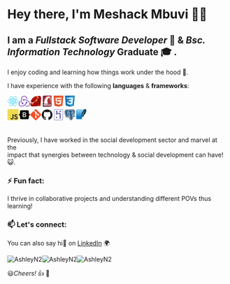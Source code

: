 <!-- - 👋 Hi, I’m @MbuviDev
- 👀 I’m interested in programming and learning new languages
- 🌱 I’m currently learning Ruby on Rails
- 💞️ I’m looking to collaborate on projects
- 📫 How to reach me mbuvi.meshack99@gmail.com
 -->
<!---
MbuviDev/MbuviDev is a ✨ special ✨ repository because its `README.md` (this file) appears on your GitHub profile.
You can click the Preview link to take a look at your changes.
--->

<!-- 
<div id="header" align="center">
  <img src="https://media.giphy.com/media/M9gbBd9nbDrOTu1Mqx/giphy.gif" width="100"/>
 
</div>


<div id="badges" align="center">
  <a href="https://www.linkedin.com/in/mbuvi-meshack-480027228">
    <img src="https://img.shields.io/badge/LinkedIn-blue?style=for-the-badge&logo=linkedin&logoColor=white" alt="LinkedIn Badge"/>
  </a>
  <a href="your-youtube-URL">
    <img src="https://img.shields.io/badge/YouTube-red?style=for-the-badge&logo=youtube&logoColor=white" alt="Youtube Badge"/>
  </a>
  <a href="your-twitter-URL">
    <img src="https://img.shields.io/badge/Twitter-blue?style=for-the-badge&logo=twitter&logoColor=white" alt="Twitter Badge"/>
  </a>

</div>

<div align="center"> 
  <img src="https://komarev.com/ghpvc/?username=https://github.com/MbuviDev&style=flat-square&color=blue" alt=""/>
 <h1>
  hey there
  <img src="https://media.giphy.com/media/hvRJCLFzcasrR4ia7z/giphy.gif" width="30px"/>
</h1>
 </div>
 
 <div align="center">
  <img src="https://media.giphy.com/media/dWesBcTLavkZuG35MI/giphy.gif" width="600" height="300"/>
</div>
 -->

<!-- ---

### :man_technologist: About Me : I am a Full Stack Developer <img src="https://media.giphy.com/media/WUlplcMpOCEmTGBtBW/giphy.gif" width="30"> from Kenya.


- :telescope: I’m working as a Software Engineer and contributing to frontend and backend for building web applications.

- :seedling: Exploring Technical Content Writing.

- :zap: In my free time, I solve problems on GeeksforGeeks and read tech articles.

- :mailbox:How to reach me: [![Linkedin Badge](https://img.shields.io/badge/-kakbar-blue?style=flat&logo=Linkedin&logoColor=white)](https://www.linkedin.com/in/mbuvi-meshack-480027228)


---

### :hammer_and_wrench: Languages and Tools :

<div>
 
  <img src="https://github.com/devicons/devicon/blob/master/icons/react/react-original-wordmark.svg" title="React" alt="React" width="40" height="40"/>&nbsp;
  
  <img src="https://github.com/devicons/devicon/blob/master/icons/materialui/materialui-original.svg" title="Material UI" alt="Material UI" width="40" height="40"/>&nbsp;
 
  <img src="https://github.com/devicons/devicon/blob/master/icons/redux/redux-original.svg" title="Redux" alt="Redux " width="40" height="40"/>&nbsp;
  <img src="https://github.com/devicons/devicon/blob/master/icons/css3/css3-plain-wordmark.svg"  title="CSS3" alt="CSS" width="40" height="40"/>&nbsp;
  <img src="https://github.com/devicons/devicon/blob/master/icons/html5/html5-original.svg" title="HTML5" alt="HTML" width="40" height="40"/>&nbsp;
  <img src="https://github.com/devicons/devicon/blob/master/icons/javascript/javascript-original.svg" title="JavaScript" alt="JavaScript" width="40" height="40"/>&nbsp;
 
 
  <img src="https://github.com/devicons/devicon/blob/master/icons/mysql/mysql-original-wordmark.svg" title="MySQL"  alt="MySQL" width="40" height="40"/>&nbsp;
  <img src="https://github.com/devicons/devicon/blob/master/icons/nodejs/nodejs-original-wordmark.svg" title="NodeJS" alt="NodeJS" width="40" height="40"/>&nbsp;
  <img src="https://github.com/devicons/devicon/blob/master/icons/amazonwebservices/amazonwebservices-plain-wordmark.svg" title="AWS" alt="AWS" width="40" height="40"/>&nbsp;
</div>

---

### :fire: My Stats :

[![GitHub Streak](http://github-readme-streak-stats.herokuapp.com?user=https://github.com/MbuviDev&theme=dark&background=000000)](https://git.io/streak-stats)

[![Top Langs](https://github-readme-stats.vercel.app/api/top-langs/?username=https://github.com/MbuviDev&layout=compact&theme=vision-friendly-dark)](https://github.com/anuraghazra/github-readme-stats)
 -->
 
 
 
 
 
 
 
 
 # Hey there, I'm Meshack Mbuvi 👨‍💻 

## I am a  _**Fullstack Software Developer**_ :blossom: &  _**Bsc. Information Technology**_  Graduate :mortar_board: .<br/>
<!-- [My Portfolio Website](https://ashley-n-njoroge.vercel.app/)<br/> -->

I enjoy coding and learning how things work under the hood :wrench:.<br/>

I have experience with the following **languages** & **frameworks**: <br/>

<img align="left" alt="React" width="26px" src="https://raw.githubusercontent.com/devicons/devicon/master/icons/react/react-original.svg" />

<img align="left" alt="Redux" width="26px" src="https://raw.githubusercontent.com/devicons/devicon/master/icons/redux/redux-original.svg" />

<img align="left" alt="Ruby" width="26px" src="https://raw.githubusercontent.com/devicons/devicon/master/icons/ruby/ruby-original.svg" />

<img align="left" alt="Rails" width="26px" src="https://raw.githubusercontent.com/devicons/devicon/master/icons/rails/rails-original-wordmark.svg" />

<img align="left" alt="HTML" width="26px" src="https://raw.githubusercontent.com/devicons/devicon/master/icons/html5/html5-original.svg" />

<img align="left" alt="CSS" width="26px" src="https://raw.githubusercontent.com/devicons/devicon/master/icons/css3/css3-original.svg" /> <br />

<img align="left" alt="JavaScript" width="26px" src="https://raw.githubusercontent.com/devicons/devicon/master/icons/javascript/javascript-original.svg" />

<img align="left" alt="Bootstrap" width="26px" src="https://raw.githubusercontent.com/devicons/devicon/master/icons/bootstrap/bootstrap-plain.svg" />

<img align="left" alt="Git" width="26px" src="https://raw.githubusercontent.com/devicons/devicon/master/icons/git/git-original.svg" />

<img align="left" alt="GitHub" width="26px" src="https://raw.githubusercontent.com/devicons/devicon/master/icons/github/github-original.svg" />

<img align="left" alt="Heroku" width="26px" src="https://raw.githubusercontent.com/devicons/devicon/master/icons/heroku/heroku-original.svg" />

<img align="left" alt="Postgres" width="26px" src="https://raw.githubusercontent.com/devicons/devicon/master/icons/postgresql/postgresql-original.svg" />

<img align="left" alt="SQLite3" width="26px" src="https://raw.githubusercontent.com/devicons/devicon/master/icons/sqlite/sqlite-original.svg" /> <br />

<!-- Create on a new line -->

<br />

Previously, I have worked in the social development sector and marvel at the <br /> impact that synergies between technology & social development can have!:smiley_cat:.
<br/>

### ⚡ Fun fact:
I thrive in collaborative projects and understanding different POVs thus learning!

### 📫 Let's connect: <br/>
<!-- I build my writing :pencil2::page_with_curl: muscle on [Medium](https://medium.com/@ashnjoroge).<br/> -->
You can also say hi:wave: on [LinkedIn](https://www.linkedin.com/in/mbuvi-meshack-480027228/) :earth_africa: 
<br/>


<p><img align="left" src="https://github-readme-stats.vercel.app/api?username=AshleyN2&show_icons=true&locale=en" alt="AshleyN2" /></p>

<p><img align="left" src="https://github-readme-streak-stats.herokuapp.com/?user=AshleyN2&" alt="AshleyN2" /></p>
<p>&nbsp;<img align="left" src="https://github-readme-stats.vercel.app/api/top-langs?username=AshleyN2&show_icons=true&locale=en&layout=compact" alt="AshleyN2" /><p

### :smiley:_Cheers!_ :+1: :star2:


<!--
**AshleyN2/AshleyN2** is a ✨ _special_ ✨ repository because its `README.md` (this file) appears on your GitHub profile.

Here are some ideas to get you started:

- 🔭 I’m currently working on ...
- 🌱 I’m currently learning ...
- 👯 I’m looking to collaborate on ...
- 🤔 I’m looking for help with ...
- 💬 Ask me about ...
- 📫 How to reach me: ...
- 😄 Pronouns: ...
- ⚡ Fun fact: ...
-->
 
